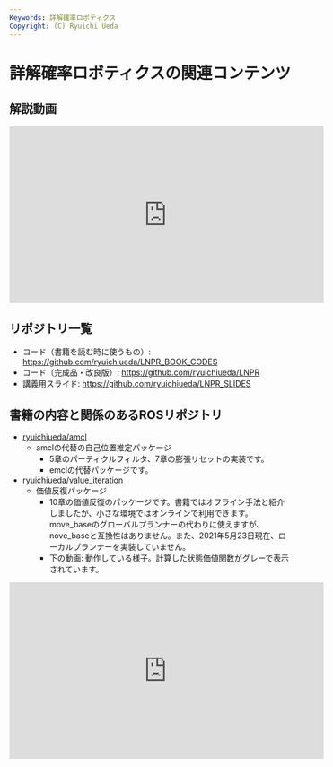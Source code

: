 ```yaml
---
Keywords: 詳解確率ロボティクス
Copyright: (C) Ryuichi Ueda
---
```


# 詳解確率ロボティクスの関連コンテンツ

## 解説動画

<iframe width="560" height="315" src="https://www.youtube.com/embed/videoseries?list=PLbUh9y6MXvjfOLwmuuBbXKUX45rZsM8iH" frameborder="0" allow="accelerometer; autoplay; encrypted-media; gyroscope; picture-in-picture" allowfullscreen></iframe>

## リポジトリ一覧

* コード（書籍を読む時に使うもの）: https://github.com/ryuichiueda/LNPR_BOOK_CODES
* コード（完成品・改良版）: https://github.com/ryuichiueda/LNPR
* 講義用スライド: https://github.com/ryuichiueda/LNPR_SLIDES

## 書籍の内容と関係のあるROSリポジトリ

* [ryuichiueda/amcl](https://github.com/ryuichiueda/emcl)
    * amclの代替の自己位置推定パッケージ
        * 5章のパーティクルフィルタ、7章の膨張リセットの実装です。
        * emclの代替パッケージです。
* [ryuichiueda/value_iteration](https://github.com/ryuichiueda/value_iteration)
    * 価値反復パッケージ
        * 10章の価値反復のパッケージです。書籍ではオフライン手法と紹介しましたが、小さな環境ではオンラインで利用できます。move_baseのグローバルプランナーの代わりに使えますが、nove_baseと互換性はありません。また、2021年5月23日現在、ローカルプランナーを実装していません。
        * 下の動画: 動作している様子。計算した状態価値関数がグレーで表示されています。

<iframe width="560" height="315" src="https://www.youtube.com/embed/AsjQZ3WDI-Q" title="YouTube video player" frameborder="0" allow="accelerometer; autoplay; clipboard-write; encrypted-media; gyroscope; picture-in-picture" allowfullscreen></iframe>
